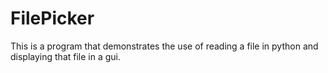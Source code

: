 # FilePicker
This is a program that demonstrates the use of reading a file in python and displaying that file in a gui.
